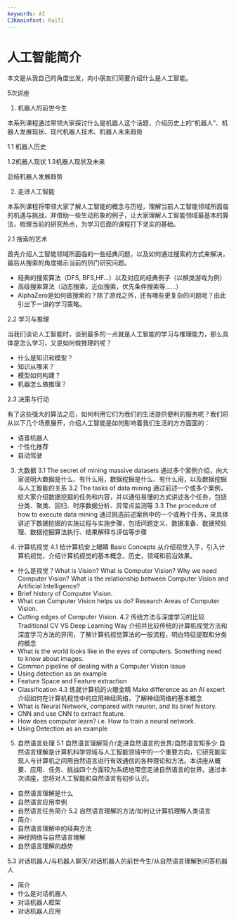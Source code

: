 ```yaml
---
keywords: AI
CJKmainfont: KaiTi
---
```


# 人工智能简介

本文是从我自己的角度出发，向小朋友们简要介绍什么是人工智能。

5次讲座

1. 机器人的前世今生

本系列课程通过带领大家探讨什么是机器人这个话题，介绍历史上的“机器人”、机器人发展现状、现代机器人技术、机器人未来趋势

1.1 机器人历史


1.2机器人现状
1.3机器人现状及未来

总结机器人发展趋势


2. 走进人工智能

本系列课程将带领大家了解人工智能的概念与历程，理解当前人工智能领域所面临的机遇与挑战，并借助一些生动形象的例子，让大家理解人工智能领域最基本的算法，梳理当前的研究热点，为学习后面的课程打下坚实的基础。

2.1 搜索的艺术

首先介绍人工智能领域所面临的一些经典问题，以及如何通过搜索的方式来解决，最后从搜索的角度揭示当前的热门研究问题。

- 经典的搜索算法（DFS, BFS,HF…）以及对应的经典例子（以棋类游戏为例）
- 高级搜索算法（动态搜索，近似搜索，优先条件搜索等……）
- AlphaZero是如何做搜索的？除了游戏之外，还有哪些更复杂的问题呢？由此引出下一讲的学习策略。

2.2 学习与推理

当我们谈论人工智能时，谈到最多的一点就是人工智能的学习与推理能力，那么具体是怎么学习，又是如何做推理的呢？

- 什么是知识和模型？
- 知识从哪来？
- 模型如何构建？
- 机器怎么做推理？

2.3 决策与行动

有了这些强大的算法之后，如何利用它们为我们的生活提供便利的服务呢？我们将从以下几个场景展开，介绍人工智能是如何影响着我们生活的方方面面的：

- 语音机器人
- 个性化推荐
- 自动驾驶


3. 大数据
3.1 The secret of mining massive datasets
  通过多个案例介绍，向大家说明大数据是什么、有什么用，数据挖掘是什么、有什么用，以及数据挖掘与人工智能的关系
3.2 The tasks of data mining
  通过前述一个或多个案例，给大家介绍数据挖掘的任务和内容，并以通俗易懂的方式讲述各个任务，包括分类、聚类、回归、时序数据分析、异常点监测等
3.3 The procedure of how to execute data mining
  通过挑选前述案例中的一个或两个任务，来具体讲述下数据挖掘的实施过程与实施步骤，包括问题定义、数据准备、数据预处理、数据挖掘算法执行、结果解释与评估等步骤
    
4. 计算机视觉
4.1 给计算机安上眼睛 Basic Concepts
  从介绍视觉入手，引入计算机视觉，介绍计算机视觉的基本概念，历史，领域和前沿效果。
  - 什么是视觉？What is Vision? What is Computer Vision? Why we need Computer Vision? What is the relationship between Computer Vision and Artificial Intelligence?
  - Brief history of Computer Vision.
  - What can Computer Vision helps us do? Research Areas of Computer Vision.
  - Cutting edges of Computer Vision.
4.2 传统方法与深度学习的比较 Traditional CV VS Deep Learning Way
  介绍并比较传统的计算机视觉方法和深度学习方法的异同，了解计算机视觉算法的一般流程，明白特征提取和分类的概念
  - What is the world looks like in the eyes of computers. Something need to know about images.
  - Common pipeline of dealing with a Computer Vision Issue
  - Using detection as an example
  - Feature Space and Feature extraction
  - Classification
4.3 练就计算机的火眼金睛 Make difference as an AI expert
  介绍如何在计算机视觉中的应用神经网络，了解神经网络的基本概念
  - What is Neural Network, compared with neuron, and its brief history.
  - CNN and use CNN to extract feature.
  - How does computer learn? i.e. How to train a neural network.
  - Using Detection as an example


5. 自然语言处理
5.1 自然语言理解简介/走进自然语言的世界/自然语言知多少
  自然语言理解是计算机科学领域与人工智能领域中的一个重要方向，它研究能实现人与计算机之间用自然语言进行有效通信的各种理论和方法。本讲座从概要、应用、任务、挑战四个方面较为系统地带您走进自然语言的世界。通过本次讲座，您将对人工智能和自然语言有初步认识。
  - 自然语言理解是什么
  - 自然语言应用举例
  - 自然语言任务简介
5.2 自然语言理解的方法/如何让计算机理解人类语言
  - 简介: 
  - 自然语言理解中的经典方法
  - 神经网络与自然语言理解
  - 自然语言理解的趋势


5.3 对话机器人/与机器人聊天/对话机器人的前世今生/从自然语言理解到问答机器人
  - 简介
  - 什么是对话机器人
  - 对话机器人框架
  - 对话机器人应用